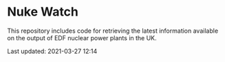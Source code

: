 # Nuke Watch

This repository includes code for retrieving the latest information available on the output of EDF nuclear power plants in the UK.

Last updated: 2021-03-27 12:14